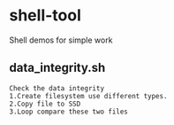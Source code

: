 # shell-tool
Shell demos for simple work
<a id="source"></a>
## data_integrity.sh

~~~{.sh}
Check the data integrity
1.Create filesystem use different types.
2.Copy file to SSD
3.Loop compare these two files
~~~
